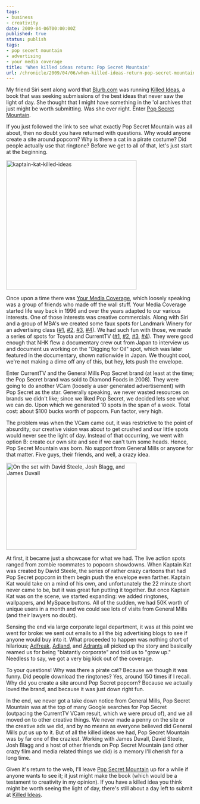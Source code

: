 ```yaml
---
tags:
- business
- creativity
date: 2009-04-06T00:00:00Z
published: true
status: publish
tags:
- pop secert mountain
- advertising
- your media coverage
title: 'When killed ideas return: Pop Secret Mountain'
url: /chronicle/2009/04/06/when-killed-ideas-return-pop-secret-mountain/
---
```


My friend Siri sent along word that <a href="http://www.blurb.com/">Blurb.com</a> was running <a href="http://killedideas.com">Killed Ideas</a>, a book that was seeking submissions of the best ideas that never saw the light of day.  She thought that I might have something in the 'ol archives that just might be worth submitting.  Was she ever right.  Enter <a href="http://www.popsecretmountain.com/">Pop Secret Mountain</a>.

If you just followed the link to see what exactly Pop Secret Mountain was all about, then no doubt you have returned with questions.  Why would anyone create a site around popcorn?  Why is there a cat in a pirate costume?  Did people actually use that ringtone?  Before we get to all of that, let's just start at the beginning.

<a href="http://www.killedideas.com/"><img src="https://storage.googleapis.com/jdr-public-imgs/blog-archive/2009/04/kaptain-kat-killed-ideas.jpg" alt="kaptain-kat-killed-ideas" title="Killed Ideas - Pop Secret Mountain" width="350" height="347" class="imgleft size-full wp-image-139" /></a>

Once upon a time there was <a href="http://www.yourmediacoverage.com/">Your Media Coverage</a>, which loosely speaking was a group of friends who made off the wall stuff.  Your Media Coverage started life way back in 1996 and over the years adapted to our various interests. One of those interests was creative commercials. Along with Siri and a group of MBA's we created some faux spots for Landmark Winery for an advertising class (<a href="http://www.yourmediacoverage.com/theatre/?reel=Landmark_GoodBadUgly30">#1</a>, <a href="http://www.yourmediacoverage.com/theatre/?reel=Landmark_GoodBadUgly60">#2</a>, <a href="http://www.yourmediacoverage.com/theatre/?reel=Landmark_TheOfficeSecret30">#3</a>, <a href="http://www.yourmediacoverage.com/theatre/?reel=Landmark_TheOfficeSecret35">#4</a>).  We had such fun with those, we made a series of spots for Toyota and CurrentTV (<a href="http://www.youtube.com/watch?v=ZYaLYVD5O5Y&feature=channel_page">#1</a>, <a href="http://www.youtube.com/watch?v=b_k7b9MxBg0&feature=channel_page">#2</a>, <a href="http://www.youtube.com/watch?v=xXdxpawS-zI&feature=channel_page">#3</a>, <a href="http://www.youtube.com/watch?v=zfcuIBTplY8&feature=channel_page">#4</a>).  They were good enough that NHK flew a documentary crew out from Japan to interview us and document us working on the "Digging for Oil" spot, which was later featured in the documentary, shown nationwide in Japan.  We thought cool, we're not making a dime off any of this, but hey, lets push the envelope.

Enter CurrentTV and the General Mills Pop Secret brand (at least at the time; the Pop Secret brand was sold to Diamond Foods in 2008).  They were going to do another VCam (loosely a user generated advertisement) with Pop Secret as the star.  Generally speaking, we never wasted resources on brands we didn't like; since we liked Pop Secret, we decided lets see what we can do.  Upon which we generated 10 spots in the span of a week.  Total cost: about $100 bucks worth of popcorn. Fun factor, very high.

The problem was when the VCam came out, it was restrictive to the point of absurdity; our creative vision was about to get crushed and our little spots would never see the light of day.  Instead of that occurring, we went with option B: create our own site and see if we can't turn some heads.  Hence, Pop Secret Mountain was born.  No support from General Mills or anyone for that matter.  Five guys, their friends, and well, a crazy idea.

<img src="https://storage.googleapis.com/jdr-public-imgs/blog-archive/2009/04/pop-secret-01.jpg" alt="On the set with David Steele, Josh Blagg, and James Duvall" title="pop-secret-01" width="350" height="233" class="imgright size-full wp-image-142" />

At first, it became just a showcase for what we had. The live action spots ranged from zombie roommates to popcorn showdowns. When Kaptain Kat was created by David Steele, the series of rather crazy cartoons that had Pop Secret popcorn in them begin push the envelope even farther. Kaptain Kat would take on a mind of his own, and unfortunately the 22 minute short never came to be, but it was great fun putting it together.  But once Kaptain Kat was on the scene, we started expanding: we added ringtones, wallpapers, and MySpace buttons.  All of the sudden, we had 50K worth of unique users in a month and we could see lots of visits from General Mills (and their lawyers no doubt).

Sensing the end via large corporate legal department, it was at this point we went for broke: we sent out emails to all the big advertising blogs to see if anyone would buy into it.  What proceeded to happen was nothing short of hilarious; <a href="http://adweek.blogs.com/adfreak/2006/08/whats_the_deal_.html">Adfreak</a>, <a href="http://commercial-archive.com/node/132272">Adland</a>, and <a href="http://www.adrants.com/2006/08/pop-secrets-cgm-project-not-so-secret.php">Adrants</a> all picked up the story and basically reamed us for being "blatantly corporate" and told us to "grow up."  Needless to say, we got a very big kick out of the coverage.

To your questions! Why was there a pirate cat?  Because we though it was funny. Did people download the ringtones?  Yes, around 150 times if I recall.  Why did you create a site around Pop Secret popcorn?  Because we actually loved the brand, and because it was just down right fun.

In the end, we never got a take down notice from General Mills, Pop Secret Mountain was at the top of many Google searches for Pop Secret (outpacing the CurrentTV VCam result, which we were proud of), and we all moved on to other creative things.  We never made a penny on the site or the creative ads we did, and by no means as everyone believed did General Mills put us up to it.  But of all the killed ideas we had, Pop Secret Mountain was by far one of the craziest.  Working with James Duvall, David Steele, Josh Blagg and a host of other friends on Pop Secret Mountain (and other crazy film and media related things we did) is a memory I'll cherish for a long time.

Given it's return to the web, I'll leave <a href="http://www.popsecretmountain.com/">Pop Secret Mountain</a> up for a while if anyone wants to see it; it just might make the book (which would be a testament to creativity in my opinion).  If you have a killed idea you think might be worth seeing the light of day, there's still about a day left to submit at <a href="http://www.killedideas.com">Killed Ideas</a>.






